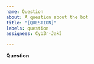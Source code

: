 ```yaml
---
name: Question
about: A question about the bot
title: "[QUESTION]"
labels: question
assignees: Cyb3r-Jak3

---
```


**Question**
